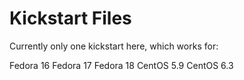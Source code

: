 # Kickstart Files

Currently only one kickstart here, which works for:

Fedora 16
Fedora 17
Fedora 18
CentOS 5.9
CentOS 6.3
